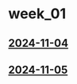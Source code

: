 # week_01 <!-- markmap: foldAll -->
## [2024-11-04](2024-11-04/2024-11-04.html)
## [2024-11-05](2024-11-05/2024-11-05.html)
